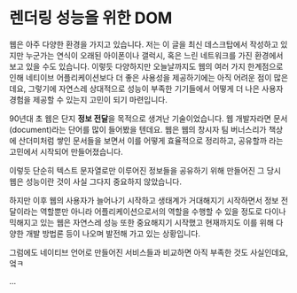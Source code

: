 # 렌더링 성능을 위한 DOM

웹은 아주 다양한 환경을 가지고 있습니다. 저는 이 글을 최신 데스크탑에서 작성하고 있지만 누군가는 연식이 오래된 아이폰이나 갤럭시, 혹은 느린 네트워크를 가진 환경에서 보고 있을 수도 있습니다. 이렇듯 다양하지만 오늘날까지도 웹의 여러 가지 한계점으로 인해 네티이브 어플리케이션보다 더 좋은 사용성을 제공하기에는 아직 어려운 점이 많은데요, 그렇기에 자연스레 상대적으로 성능이 부족한 기기들에서 어떻게 더 나은 사용자 경험을 제공할 수 있는지 고민이 되기 마련입니다.

90년대 초 웹은 단지 **정보 전달**을 목적으로 생겨난 기술이었습니다. 웹 개발자라면 문서(document)라는 단어를 많이 들어봤을 텐데요. 웹은 웹의 창시자 팀 버너스리가 책상에 산더미처럼 쌓인 문서들을 보면서 이를 어떻게 효율적으로 정리하고, 공유할까 라는 고민에서 시작되어 만들어졌습니다.

이렇듯 단순히 텍스트 문자열로만 이루어진 정보들을 공유하기 위해 만들어진 그 당시 웹은 성능이란 것이 사실 그다지 중요하지 않았습니다.<br>

하지만 이후 웹의 사용자가 늘어나기 시작하고 생태계가 거대해지기 시작하면서 정보 전달이라는 역할뿐만 아니라 어플리케이션으로서의 역할을 수행할 수 있을 정도로 다이나믹해지고 있는 웹은 자연스레 성능 또한 중요해지기 시작했고 현재까지도 이를 위해 다양한 개발 방법론 등이 나오며 발전해 가고 있는 상황입니다.

그럼에도 네이티브 언어로 만들어진 서비스들과 비교하면 아직 부족한 것도 사실인데요,
엌ㅋ

...

<!-- 그럼에도 네이티브 언어로 만들어진 서비스들과 비교하면 아직 한참 부족한 것도 사실입니다.

이 글에서는 걸리적 거리지 않고, 버벅 거리지 않는, 사용자가 **빠르다고 느낄 수 있도록** -->

<!-- 
그 중 DOM에 대한 제어도 중요한 요소중 하나인데요 걸리적 거리지 않고, 버벅 거리지 않는, 사용자가 **빠르다고 느낄 수 있도록**

걸리적 거리지 않고, 버벅 거리지 않는, 사용자가 **빠르다고 느낄 수 있도록** 서비스를 위해

리소스를 최적화 하고, 지연시키고, 캐싱하는 등 많은 방법들이 있으나 이 글에서는 DOM에 관련된 내용을 알아보려 합니다. 



정보 전달이라는 역할뿐만 아니라 어플리케이션으로서의 역할을 수행할 수 있을 정도로 다이나믹해지고 있는 웹

현재의 한계점 안에서 사용자가 서비스를 사용할 때 빠르다고 느낄 수 있도록 하는 방법을 제안할 뿐이기도 합니다. -->


